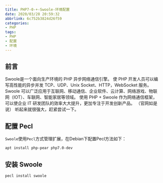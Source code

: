 ```yaml
---
title: PHP7-0-+-Swoole-环境配置
date: 2020/03/28 20:59:32
abbrlink: 6c752b3824d26f59
categories:
- PHP
tags:
- PHP
- 配置
- 环境
---
```

## 前言
Swoole是一个面向生产环境的 PHP 异步网络通信引擎。
使 PHP 开发人员可以编写高性能的异步并发 TCP、UDP、Unix Socket、HTTP，WebSocket 服务。Swoole 可以广泛应用于互联网、移动通信、企业软件、云计算、网络游戏、物联网（IOT）、车联网、智能家居等领域。 使用 PHP + Swoole 作为网络通信框架，可以使企业 IT 研发团队的效率大大提升，更加专注于开发创新产品。
（官网如是说）
听起来就很强大，赶紧尝试一下。

## 配置 Pecl
`Swoole`使用`Pecl`方式管理扩展，在Debian下配置Pecl方法如下：
```bash
apt install php-pear php7.0-dev
```

## 安装 Swoole
```bash
pecl install swoole
```
